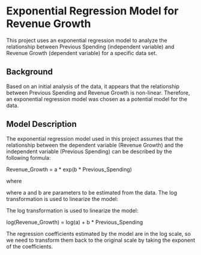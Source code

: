# Exponential Regression Model for Revenue Growth
This project uses an exponential regression model to analyze the relationship between Previous Spending (independent variable) and Revenue Growth (dependent variable) for a specific data set.

## Background
Based on an initial analysis of the data, it appears that the relationship between Previous Spending and Revenue Growth is non-linear. Therefore, an exponential regression model was chosen as a potential model for the data.

## Model Description

The exponential regression model used in this project assumes that the relationship between the dependent variable (Revenue Growth) and the independent variable (Previous Spending) can be described by the following formula:

Revenue_Growth = a * exp(b * Previous_Spending)


where 

where a and b are parameters to be estimated from the data. The log transformation is used to linearize the model:

The log transformation is used to linearize the model:

log(Revenue_Growth) = log(a) + b * Previous_Spending

The regression coefficients estimated by the model are in the log scale, so we need to transform them back to the original scale by taking the exponent of the coefficients.

